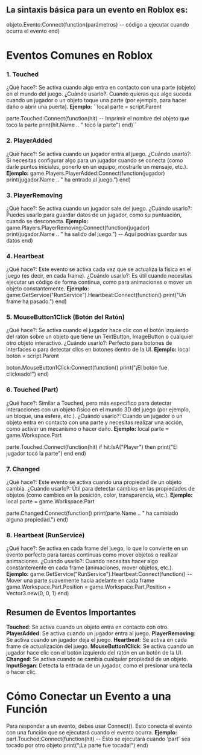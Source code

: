## La sintaxis básica para un evento en Roblox es:
objeto.Evento:Connect(function(parámetros)
    -- código a ejecutar cuando ocurra el evento
end)

# Eventos Comunes en Roblox
### 1. Touched
¿Qué hace?: Se activa cuando algo entra en contacto con una parte (objeto) en el mundo del juego.
¿Cuándo usarlo?: Cuando quieras que algo suceda cuando un jugador o un objeto toque una parte (por ejemplo, para hacer daño o abrir una puerta).
**Ejemplo:**
``local parte = script.Parent

parte.Touched:Connect(function(hit)
    -- Imprimir el nombre del objeto que tocó la parte
    print(hit.Name .. " tocó la parte")
end)``

### 2. PlayerAdded
¿Qué hace?: Se activa cuando un jugador entra al juego.
¿Cuándo usarlo?: Si necesitas configurar algo para un jugador cuando se conecta (como darle puntos iniciales, ponerlo en un equipo, mostrarle un mensaje, etc.).
**Ejemplo:**
game.Players.PlayerAdded:Connect(function(jugador)
    print(jugador.Name .. " ha entrado al juego.")
end)

### 3. PlayerRemoving
¿Qué hace?: Se activa cuando un jugador sale del juego.
¿Cuándo usarlo?: Puedes usarlo para guardar datos de un jugador, como su puntuación, cuando se desconecta.
**Ejemplo:**
game.Players.PlayerRemoving:Connect(function(jugador)
    print(jugador.Name .. " ha salido del juego.")
    -- Aquí podrías guardar sus datos
end) 

### 4. Heartbeat
¿Qué hace?: Este evento se activa cada vez que se actualiza la física en el juego (es decir, en cada frame).
¿Cuándo usarlo?: Es útil cuando necesitas ejecutar un código de forma continua, como para animaciones o mover un objeto constantemente.
**Ejemplo:**
game:GetService("RunService").Heartbeat:Connect(function()
    print("Un frame ha pasado.")
end)

### 5. MouseButton1Click (Botón del Ratón)
¿Qué hace?: Se activa cuando el jugador hace clic con el botón izquierdo del ratón sobre un objeto que tiene un TextButton, ImageButton o cualquier otro objeto interactivo.
¿Cuándo usarlo?: Perfecto para botones de interfaces o para detectar clics en botones dentro de la UI.
**Ejemplo:**
local boton = script.Parent

boton.MouseButton1Click:Connect(function()
    print("¡El botón fue clickeado!")
end)

### 6. Touched (Part)
¿Qué hace?: Similar a Touched, pero más específico para detectar interacciones con un objeto físico en el mundo 3D del juego (por ejemplo, un bloque, una esfera, etc.).
¿Cuándo usarlo?: Cuando un jugador o un objeto entra en contacto con una parte y necesitas realizar una acción, como activar un mecanismo o hacer daño.
**Ejemplo:**
local parte = game.Workspace.Part

parte.Touched:Connect(function(hit)
    if hit:IsA("Player") then
        print("El jugador tocó la parte")
    end
end)

### 7. Changed
¿Qué hace?: Este evento se activa cuando una propiedad de un objeto cambia.
¿Cuándo usarlo?: Útil para detectar cambios en las propiedades de objetos (como cambios en la posición, color, transparencia, etc.).
**Ejemplo:**
local parte = game.Workspace.Part

parte.Changed:Connect(function()
    print(parte.Name .. " ha cambiado alguna propiedad.")
end)

### 8. Heartbeat (RunService)
¿Qué hace?: Se activa en cada frame del juego, lo que lo convierte en un evento perfecto para tareas continuas como mover objetos o realizar animaciones.
¿Cuándo usarlo?: Cuando necesitas hacer algo constantemente en cada frame (animaciones, mover objetos, etc.).
**Ejemplo:**
game:GetService("RunService").Heartbeat:Connect(function()
    -- Mover una parte suavemente hacia adelante en cada frame
    game.Workspace.Part.Position = game.Workspace.Part.Position + Vector3.new(0, 0, 1)
end)

## Resumen de Eventos Importantes
**Touched**: Se activa cuando un objeto entra en contacto con otro.
**PlayerAdded**: Se activa cuando un jugador entra al juego.
**PlayerRemoving**: Se activa cuando un jugador deja el juego.
**Heartbeat**: Se activa en cada frame de actualización del juego.
**MouseButton1Click**: Se activa cuando un jugador hace clic con el botón izquierdo del ratón en un botón de la UI.
**Changed**: Se activa cuando se cambia cualquier propiedad de un objeto.
**InputBegan**: Detecta la entrada de un jugador, como el presionar una tecla o hacer clic.

# Cómo Conectar un Evento a una Función
Para responder a un evento, debes usar Connect(). Esto conecta el evento con una función que se ejecutará cuando el evento ocurra. 
**Ejemplo:**
part.Touched:Connect(function(hit)
    -- Esto se ejecutará cuando 'part' sea tocado por otro objeto
    print("¡La parte fue tocada!")
end)


